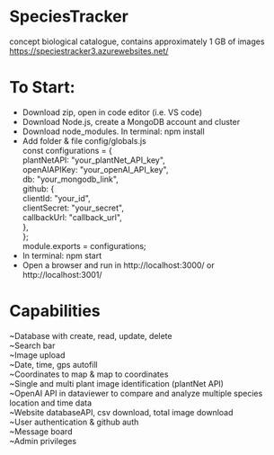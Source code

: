 # SpeciesTracker
concept biological catalogue, contains approximately 1 GB of images<br>
https://speciestracker3.azurewebsites.net/

# To Start: <br>
* Download zip, open in code editor (i.e. VS code)
* Download Node.js, create a MongoDB account and cluster
* Download node_modules. In terminal: npm install
* Add folder & file config/globals.js <br>
const configurations = {  <br>
  plantNetAPI: "your_plantNet_API_key", <br>
  openAIAPIKey: "your_openAI_API_key", <br>
  db: "your_mongodb_link",  <br>
  github: { <br>
    clientId: "your_id", <br>
    clientSecret: "your_secret", <br>
    callbackUrl: "callback_url", <br>
  }, <br>
}; <br>
module.exports = configurations;<br>
* In terminal: npm start
* Open a browser and run in http://localhost:3000/ or http://localhost:3001/

# Capabilities <br>
~Database with create, read, update, delete <br>
~Search bar <br>
~Image upload <br>
~Date, time, gps autofill <br>
~Coordinates to map & map to coordinates <br>
~Single and multi plant image identification (plantNet API) <br>
~OpenAI API in dataviewer to compare and analyze multiple species location and time data <br>
~Website databaseAPI, csv download, total image download <br>
~User authentication & github auth <br>
~Message board <br>
~Admin privileges <br>